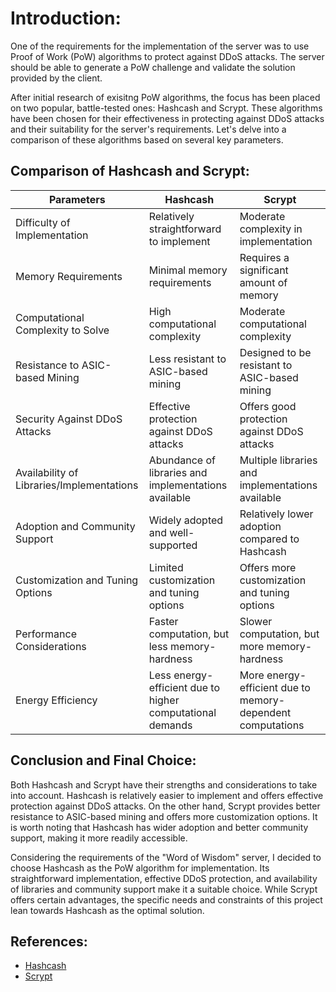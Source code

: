 # Introduction:

One of the requirements for the implementation of the server was to use Proof of Work (PoW) algorithms to protect
against DDoS attacks. The server should be able to generate a PoW challenge and validate the solution provided by the
client.

After initial research of exisitng PoW algorithms, the focus has been placed on two popular, battle-tested ones:
Hashcash and Scrypt. These algorithms have been chosen for their effectiveness in protecting against DDoS attacks and
their suitability for
the server's requirements. Let's delve into a comparison of these algorithms based on several key parameters.

## Comparison of Hashcash and Scrypt:

| Parameters                                | Hashcash                                                  | Scrypt                                                     |
|-------------------------------------------|-----------------------------------------------------------|------------------------------------------------------------|
| Difficulty of Implementation              | Relatively straightforward to implement                   | Moderate complexity in implementation                      |
| Memory Requirements                       | Minimal memory requirements                               | Requires a significant amount of memory                    |
| Computational Complexity to Solve         | High computational complexity                             | Moderate computational complexity                          |
| Resistance to ASIC-based Mining           | Less resistant to ASIC-based mining                       | Designed to be resistant to ASIC-based mining              |
| Security Against DDoS Attacks             | Effective protection against DDoS attacks                 | Offers good protection against DDoS attacks                |
| Availability of Libraries/Implementations | Abundance of libraries and implementations available      | Multiple libraries and implementations available           |
| Adoption and Community Support            | Widely adopted and well-supported                         | Relatively lower adoption compared to Hashcash             |
| Customization and Tuning Options          | Limited customization and tuning options                  | Offers more customization and tuning options               |
| Performance Considerations                | Faster computation, but less memory-hardness              | Slower computation, but more memory-hardness               |
| Energy Efficiency                         | Less energy-efficient due to higher computational demands | More energy-efficient due to memory-dependent computations |

## Conclusion and Final Choice:

Both Hashcash and Scrypt have their strengths and considerations to take into account. Hashcash is relatively easier to
implement and offers effective protection against DDoS attacks. On the other hand, Scrypt provides better resistance to
ASIC-based mining and offers more customization options. It is worth noting that Hashcash has wider adoption and better
community support, making it more readily accessible.

Considering the requirements of the "Word of Wisdom" server, I decided to choose Hashcash as the PoW algorithm
for implementation. Its straightforward implementation, effective DDoS protection, and availability of libraries and
community support make it a suitable choice. While Scrypt offers certain advantages, the specific needs and constraints
of this project lean towards Hashcash as the optimal solution.

## References:

- [Hashcash](http://hashcash.org/papers/hashcash.pdf)
- [Scrypt](https://www.tarsnap.com/scrypt/scrypt.pdf)
